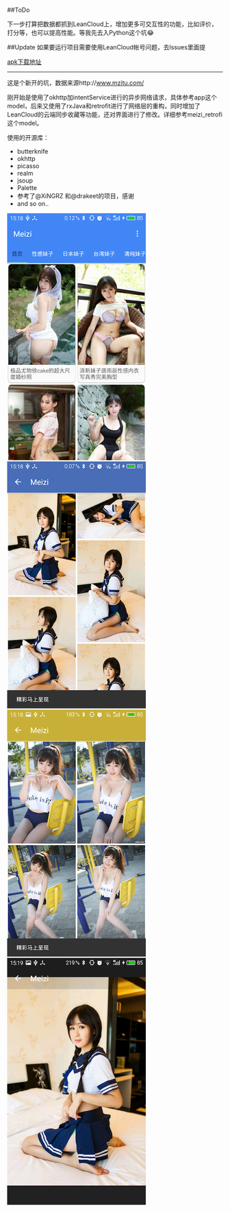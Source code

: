 ##ToDo

下一步打算把数据都抓到LeanCloud上，增加更多可交互性的功能，比如评价，打分等，也可以提高性能。等我先去入Python这个坑😂

##Update
如果要运行项目需要使用LeanCloud帐号问题，去Issues里面提

[apk下载地址](http://coolapk.com/apk/info.meizi_retrofit)

---

这是个新开的坑，数据来源http://www.mzitu.com/

刚开始是使用了okhttp加intentService进行的异步网络请求，具体参考app这个model，后来又使用了rxJava和retrofit进行了网络层的重构，同时增加了LeanCloud的云端同步收藏等功能，还对界面进行了修改。详细参考meizi_retrofi这个model。


使用的开源库：

* butterknife
* okhttp
* picasso
* realm
* jsoup 
* Palette
* 参考了@XiNGRZ 和@drakeet的项目，感谢
* and so on..

![](https://github.com/70kg/Meizi/blob/master/screenshots/meizi_1.png)
![](https://github.com/70kg/Meizi/blob/master/screenshots/meizi_2.png)
![](https://github.com/70kg/Meizi/blob/master/screenshots/meizi_3.png)
![](https://github.com/70kg/Meizi/blob/master/screenshots/meizi_4.png)